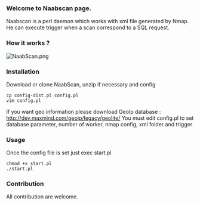 ### Welcome to Naabscan page.
Naabscan is a perl daemon which works with xml file generated by Nmap.
He can execute trigger when a scan correspond to a SQL request.

### How it works ?
![NaabScan.png](https://dl.dropboxusercontent.com/u/23756470/naabscan.png)

### Installation
Download or clone NaabScan, unzip if necessary and config
```
cp config-dist.pl config.pl
vim config.pl
```
If you want geo information please download GeoIp database : http://dev.maxmind.com/geoip/legacy/geolite/
You must edit config.pl to set database parameter, number of worker, nmap config, xml folder and trigger

### Usage
Once the config file is set just exec start.pl

```
chmod +x start.pl
./start.pl
```

### Contribution
All contribution are welcome.
